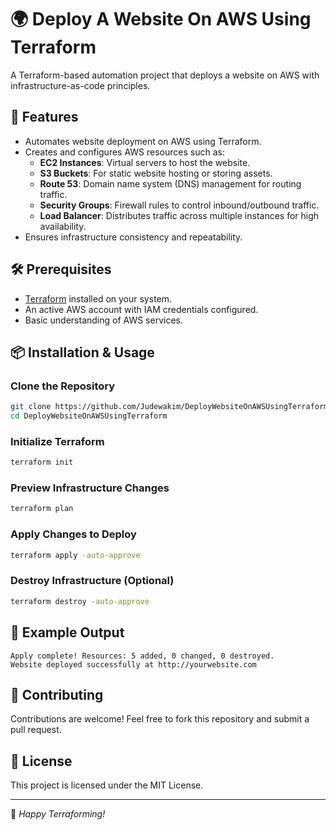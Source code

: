 # 🌍 Deploy A Website On AWS Using Terraform

A Terraform-based automation project that deploys a website on AWS with infrastructure-as-code principles.

## 🚀 Features
- Automates website deployment on AWS using Terraform.
- Creates and configures AWS resources such as:
  - **EC2 Instances**: Virtual servers to host the website.
  - **S3 Buckets**: For static website hosting or storing assets.
  - **Route 53**: Domain name system (DNS) management for routing traffic.
  - **Security Groups**: Firewall rules to control inbound/outbound traffic.
  - **Load Balancer**: Distributes traffic across multiple instances for high availability.
- Ensures infrastructure consistency and repeatability.

## 🛠️ Prerequisites
- [Terraform](https://www.terraform.io/downloads.html) installed on your system.
- An active AWS account with IAM credentials configured.
- Basic understanding of AWS services.

## 📦 Installation & Usage
### Clone the Repository
```bash
git clone https://github.com/Judewakim/DeployWebsiteOnAWSUsingTerraform.git
cd DeployWebsiteOnAWSUsingTerraform
```

### Initialize Terraform
```bash
terraform init
```

### Preview Infrastructure Changes
```bash
terraform plan
```

### Apply Changes to Deploy
```bash
terraform apply -auto-approve
```

### Destroy Infrastructure (Optional)
```bash
terraform destroy -auto-approve
```

## 📜 Example Output
```
Apply complete! Resources: 5 added, 0 changed, 0 destroyed.
Website deployed successfully at http://yourwebsite.com
```

## 📌 Contributing
Contributions are welcome! Feel free to fork this repository and submit a pull request.

## 📜 License
This project is licensed under the MIT License.

---
🌟 *Happy Terraforming!*

